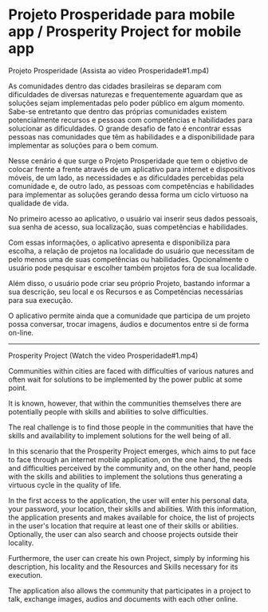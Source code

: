 # Projeto Prosperidade para mobile app / Prosperity Project for mobile app

Projeto Prosperidade (Assista ao vídeo Prosperidade#1.mp4)

As comunidades dentro das cidades brasileiras se deparam com dificuldades de diversas naturezas e frequentemente aguardam que as soluções sejam implementadas pelo poder público em algum momento.
Sabe-se entretanto que dentro das próprias comunidades existem potencialmente recursos e pessoas com competências e habilidades para solucionar as dificuldades. O grande desafio de fato é encontrar essas pessoas nas comunidades que têm as habilidades e a disponibilidade para implementar as soluções para o bem comum.

Nesse cenário é que surge o Projeto Prosperidade que tem o objetivo de colocar frente a frente através de um aplicativo para internet e dispositivos móveis, de um lado, as necessidades e as dificuldades percebidas pela comunidade e, de outro lado, as pessoas com competências e habilidades para implementar as soluções gerando dessa forma um ciclo virtuoso na qualidade de vida.

No primeiro acesso ao aplicativo, o usuário vai inserir seus dados pessoais, sua senha de acesso, sua localização, suas competências e habilidades.

Com essas informações, o aplicativo apresenta e disponibiliza para escolha, a relação de projetos na localidade do usuário que necessitam de pelo menos uma de suas competências ou habilidades. Opcionalmente o usuário pode pesquisar e escolher também projetos fora de sua localidade.

Além disso, o usuário pode criar seu próprio Projeto, bastando informar a sua descrição, seu local e os Recursos e as Competências necessárias para sua execução.

O aplicativo permite ainda que a comunidade que participa de um projeto possa conversar, trocar imagens, áudios e documentos entre si de forma on-line.

---------------------------------------------------

Prosperity Project (Watch the video Prosperidade#1.mp4)

Communities within cities are faced with difficulties of various natures and often wait for solutions to be implemented by the power public at some point.

It is known, however, that within the communities themselves there are potentially people with skills and abilities to solve difficulties.

The real challenge is to find those people in the communities that have the skills and availability to implement solutions for the well being of all.

In this scenario that the Prosperity Project emerges, which aims to put face to face through an internet mobile application, on the one hand, the needs and difficulties perceived by the community and, on the other hand, people with the skills and abilities to implement the solutions thus generating a virtuous cycle in the quality of life.

In the first access to the application, the user will enter his personal data, your password, your location, their skills and abilities.
With this information, the application presents and makes available for choice, the list of projects in the user's location that require at least one of their skills or abilities. Optionally, the user can also search and choose projects outside their locality.

Furthermore, the user can create his own Project, simply by informing his description, his locality and the Resources and Skills necessary for its execution.

The application also allows the community that participates in a project to talk, exchange images, audios and documents with each other online.
